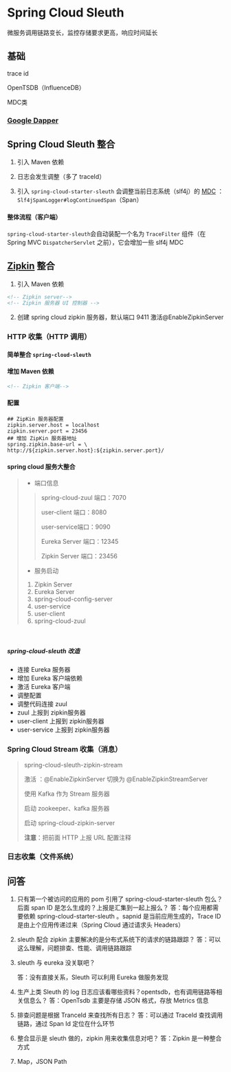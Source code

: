 # Spring Cloud Sleuth

微服务调用链路变长，监控存储要求更高，响应时间延长

## 基础

trace id

OpenTSDB（InfluenceDB）

MDC类

### [Google Dapper]()



## Spring Cloud Sleuth 整合

1. 引入 Maven 依赖
2. 日志会发生调整（多了 traceId）

3. 引入 `spring-cloud-starter-sleuth` 会调整当前日志系统（slf4j）的 [MDC](https://www.slf4j.org/manual.html) ：`Slf4jSpanLogger#logContinuedSpan`（Span）



#### 整体流程（客户端）

`spring-cloud-starter-sleuth`会自动装配一个名为 `TraceFilter` 组件（在 Spring MVC  `DispatcherServlet` 之前），它会增加一些 slf4j MDC



## [Zipkin](zipkin.io) 整合

1.  引入 Maven 依赖

   ```xml
   <!-- Zipkin server-->
   <!-- Zipkin 服务器 UI 控制器 -->
   ```

2. 创建 spring cloud zipkin 服务器，默认端口 9411
   激活@EnableZipkinServer



### HTTP 收集（HTTP 调用）

#### 简单整合 `spring-cloud-sleuth`

#### 增加 Maven 依赖

```xml
<!-- Zipkin 客户端-->
```

#### 配置

```properties
## ZipKin 服务器配置
zipkin.server.host = localhost
zipkin.server.port = 23456
## 增加 ZipKin 服务器地址
spring.zipkin.base-url = \
http://${zipkin.server.host}:${zipkin.server.port}/
```



#### spring cloud 服务大整合

> * 端口信息
>
> > spring-cloud-zuul 端口：7070
> >
> > user-client 端口：8080
> >
> > user-service端口：9090
> >
> > Eureka Server 端口：12345
> >
> > Zipkin Server 端口：23456
>
> * 服务启动
>
> 1. Zipkin Server
> 2. Eureka Server
> 3. spring-cloud-config-server
> 4. user-service
> 5. user-client
> 6. spring-cloud-zuul

​	

##### spring-cloud-sleuth 改造

* 连接 Eureka 服务器
* 增加 Eureka 客户端依赖
* 激活 Eureka 客户端
* 调整配置
* 调整代码连接 zuul
* zuul 上报到 zipkin服务器
* user-client 上报到 zipkin服务器
* user-service 上报到 zipkin服务器

### Spring Cloud Stream 收集（消息）

> spring-cloud-sleuth-zipkin-stream
>
> 激活 ：@EnableZipkinServer 切换为 @EnableZipkinStreamServer
>
> 使用 Kafka 作为 Stream 服务器
>
> 启动 zookeeper、kafka 服务器
>
> 启动 spring-cloud-zipkin-server
>
> **注意**：把前面 HTTP 上报 URL 配置注释

### 日志收集（文件系统）



## 问答

1. 只有第一个被访问的应用的 pom 引用了 spring-cloud-starter-sleuth 包么？后面 span ID 是怎么生成的？上报是汇集到一起上报么？
   答：每个应用都需要依赖 spring-cloud-starter-sleuth 。sapnid 是当前应用生成的，Trace ID 是由上个应用传递过来（Spring Cloud 通过请求头 Headers）

2. sleuth 配合 zipkin 主要解决的是分布式系统下的请求的链路跟踪？
   答：可以这么理解，问题排查、性能、调用链路跟踪

3. sleuth 与 eureka 没关联吧？

   答：没有直接关系，Sleuth 可以利用 Eureka 做服务发现

4. 生产上类 Sleuth 的 log 日志应该看哪些资料？opentsdb，也有调用链路等相关信息么？
   答：OpenTsdb 主要是存储 JSON 格式，存放 Metrics 信息

5. 排查问题是根据 TranceId 来查找所有日志？
   答：可以通过 TraceId 查找调用链路，通过 Span Id 定位在什么环节

6. 整合显示是 sleuth 做的，zipkin 用来收集信息对吧？
   答：Zipkin 是一种整合方式

7. Map，JSON Path
